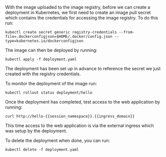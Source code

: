 With the image uploaded to the image registry, before we can create a deployment in Kubernetes, we first need to create an image pull secret which contains the credentials for accessing the image registry. To do this run:

```execute
kubectl create secret generic registry-credentials --from-file=.dockerconfigjson=$HOME/.docker/config.json --type=kubernetes.io/dockerconfigjson
```

The image can then be deployed by running:

```execute
kubectl apply -f deployment.yaml
```

The deployment has been set up in advance to reference the secret we just created with the registry credentials.

To monitor the deployment of the image run:

```execute
kubectl rollout status deployment/hello
```

Once the deployment has completed, test access to the web application by running:

```execute
curl http://hello-{{session_namespace}}.{{ingress_domain}}
```

This time access to the web application is via the external ingress which was setup by the deployment.

To delete the deployment when done, you can run:

```execute
kubectl delete -f deployment.yaml
```
